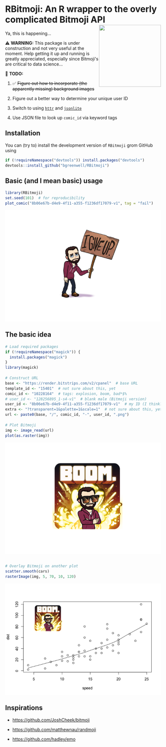 RBitmoji: An R wrapper to the overly complicated Bitmoji API <img src="https://render.bitstrips.com/v2/cpanel/8fc50cb6-a2c5-4996-94d8-a8462cf5b66e-8b06e67b-d4e9-4f11-a355-f1236df17079-v1.png?transparent=1&palette=1" width="200" height="200" align="right" />
=================================================================================================================================================================================================================================================================

Ya, this is happening...

⚠️ **WARNING:** This package is under construction and not very useful at the moment. Help getting it up and running is greatly appreciated, especially since Bitmoji's are critical to data science...

📝 **TODO:**

1.  ✅ ~~Figure out how to incorporate (the apparently missing) background images~~

2.  Figure out a better way to determine your unique user ID

3.  Switch to using [`httr`](https://cran.r-project.org/package=httr) and [`jsonlite`](https://cran.r-project.org/package=jsonlite)

4.  Use JSON file to look up `comic_id` via keyword tags

Installation
------------

You can (try to) install the development version of `RBitmoji` grom GitHub using

``` r
if (!requireNamespace("devtools")) install.packages("devtools")
devtools::install_github("bgreenwell/RBitmoji")
```

Basic (and I mean basic) usage
------------------------------

``` r
library(RBitmoji)
set.seed(101)  # for reproducibility
plot_comic("8b06e67b-d4e9-4f11-a355-f1236df17079-v1", tag = "fail")
```

<img src="tools/README-unnamed-chunk-2-1.png" style="display: block; margin: auto;" />

The basic idea
--------------

``` r
# Load required packages
if (!requireNamespace("magick")) {
  install.packages("magick")
}
library(magick)

# Construct URL
base <- "https://render.bitstrips.com/v2/cpanel"  # base URL
template_id <- "15401"  # not sure about this, yet
comic_id <- "10228164"  # tags: explosion, boom, bad*$%
# user_id <- "128256895_1-s4-v1"  # blank male (Bitmoji version)
user_id <- "8b06e67b-d4e9-4f11-a355-f1236df17079-v1"  # my ID (I think?)
extra <- "?transparent=1&palette=1&scale=1"  # not sure about this, yet
url <- paste0(base, "/", comic_id, "-", user_id, ".png")

# Plot Bitmoji
img <- image_read(url)
plot(as.raster(img))
```

<img src="tools/README-unnamed-chunk-3-1.png" style="display: block; margin: auto;" />

``` r

# Overlay Bitmoji on another plot
scatter.smooth(cars)
rasterImage(img, 5, 70, 10, 120)
```

<img src="tools/README-unnamed-chunk-3-2.png" style="display: block; margin: auto;" />

Inspirations
------------

-   <https://github.com/JoshCheek/bitmoji>

-   <https://github.com/matthewnau/randmoji>

-   <https://github.com/hadley/emo>
